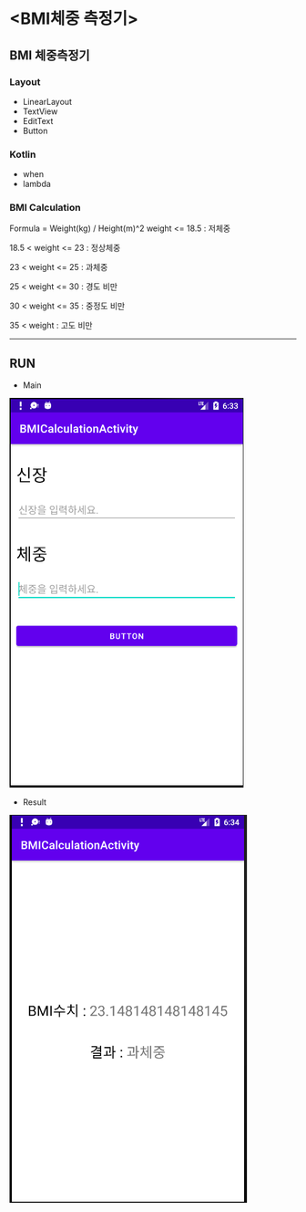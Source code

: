 # <BMI체중 측정기>
  
  ## BMI 체중측정기
  
  ### Layout
  - LinearLayout
  - TextView
  - EditText
  - Button

  ### Kotlin
  - when
  - lambda
  
  ### BMI Calculation
  Formula = Weight(kg) / Height(m)^2
  weight <= 18.5 : 저체중
  
  18.5 < weight <= 23 : 정상체중
  
  23 < weight <= 25 : 과체중
  
  25 < weight <= 30 : 경도 비만
  
  30 < weight <= 35 : 중정도 비만
  
  35 < weight : 고도 비만
  
  ---
  
  ## RUN
  
  - Main
  
  ![MainActivity](android_Thirty_Project/images/BMI_MainActivity.PNG)
  
  - Result
  
  ![ResultActivity](android_Thirty_Project/images/BMI_ResultActivity.PNG)
